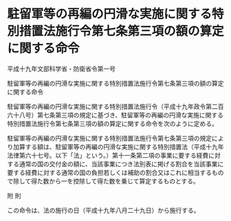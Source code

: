 # 駐留軍等の再編の円滑な実施に関する特別措置法施行令第七条第三項の額の算定に関する命令

平成十九年文部科学省・防衛省令第一号

駐留軍等の再編の円滑な実施に関する特別措置法施行令第七条第三項の額の算定に関する命令

駐留軍等の再編の円滑な実施に関する特別措置法施行令（平成十九年政令第二百六十八号）第七条第三項の規定に基づき、駐留軍等の再編の円滑な実施に関する特別措置法施行令第七条第三項の額の算定に関する命令を次のように定める。

駐留軍等の再編の円滑な実施に関する特別措置法施行令第七条第三項の規定により加算する額は、駐留軍等の再編の円滑な実施に関する特別措置法（平成十九年法律第六十七号。以下「法」という。）第十一条第二項の事業に要する経費に対する通常の国の交付金の額に、当該事業につき法別表に掲げる割合を当該事業に要する経費に対する通常の国の負担若しくは補助の割合又はこれに相当するもので除して得た数から一を控除して得た数を乗じて算定するものとする。

附 則

この命令は、法の施行の日（平成十九年八月二十九日）から施行する。
